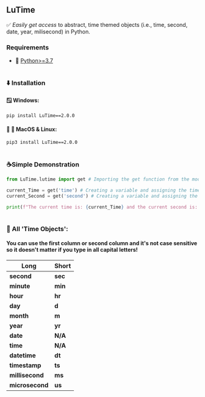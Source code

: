## LuTime

✅ *Easily get access* to abstract, time themed objects (i.e., time, second, date, year, milisecond) in Python.

### Requirements

 - 🐍 [Python>=3.7](https://www.python.org/downloads/)

#

### ⬇️ Installation
#### 🪟 Windows:
```bash
pip install LuTime==2.0.0
```

#### 🍎 🐧 MacOS & Linux:
```bash
pip3 install LuTime==2.0.0
```

#

### ☕Simple Demonstration

```python
from LuTime.lutime import get # Importing the get function from the module

current_Time = get('time') # Creating a variable and assigning the time to it
current_Second = get('second') # Creating a variable and assigning the second to it

print(f"The current time is: {current_Time} and the current second is: {current_Second}")
```

#

### 📃 All 'Time Objects':

####  You can use the first column or second column and it's not case sensitive so it doesn't matter if you type in all capital letters!

| **Long**        	| **Short** 	|
|-----------------	|-----------	|
| **second**      	| **sec**   	|
| **minute**      	| **min**   	|
| **hour**        	| **hr**    	|
| **day**         	| **d**     	|
| **month**       	| **m**     	|
| **year**        	| **yr**    	|
| **date**        	| **N/A**   	|
| **time**        	| **N/A**   	|
| **datetime**    	| **dt**    	|
| **timestamp**   	| **ts**    	|
| **millisecond** 	| **ms**    	|
| **microsecond** 	| **us**    	|